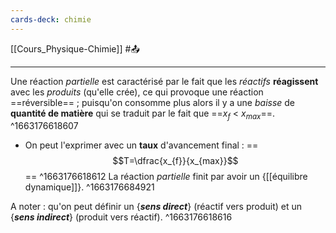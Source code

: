 ```yaml
---
cards-deck: chimie
---
```


[[Cours_Physique-Chimie]] #📤 

---
Une réaction *partielle* est caractérisé par le fait que les *réactifs* **réagissent** avec les *produits* (qu'elle crée), ce qui provoque une réaction ==réversible== ; puisqu'on consomme plus alors il y a une *baisse* de **quantité de matière** qui se traduit par le fait que ==$x_f$ < $x_{max}$==.
^1663176618607

- On peut l'exprimer avec un **taux** d'avancement final : ==$$T=\dfrac{x_{f}}{x_{max}}$$==
^1663176618612
La réaction *partielle* finit par avoir un {[[équilibre dynamique]]}.
^1663176684921

A noter : qu'on peut définir un {***sens direct***} (réactif vers produit) et un {***sens indirect***} (produit vers réactif).
^1663176618616

